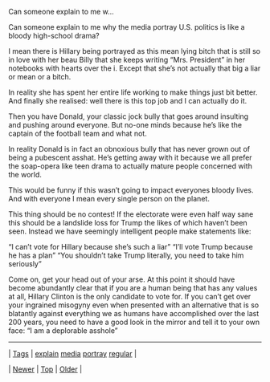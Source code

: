 <!--
title: Can someone explain to me why the media portray U.S. politics is like a bloody high-school drama? I mean there is Hillary being portrayed as this mean lying bitch that is still so in love with her beau Billy that she keeps writing &ldquo;Mrs. President&rdquo; in her notebooks with hearts over the i. Except that she&rsquo;s not actually that big a liar or mean or a bitch. In reality she has spent her entire life working to make things just bit better. And finally she realised
date: 2020-06-28T15:27:00.133Z
tags: explain, media, portray, regular
-->


Can someone explain to me w...

<p>Can someone explain to me why the media portray U.S. politics is like a bloody high-school drama?</p>

<p>I mean there is Hillary being portrayed as this mean lying bitch that is still so in love with her beau Billy that she keeps writing “Mrs. President” in her notebooks with hearts over the i. Except that she’s not actually that big a liar or mean or a bitch.</p>

<p>In reality she has spent her entire life working to make things just  bit better. And finally she realised: well there is this top job and I can actually do it.</p>

<p>Then you have Donald, your classic jock bully that goes around insulting and pushing around everyone. But no-one minds because he’s like the captain of the football team and what not.</p>

<p>In reality Donald is in fact an obnoxious bully that has never grown out of being a pubescent asshat. He’s getting away with it because we all prefer the soap-opera like teen drama to actually mature people concerned with the world.</p>

<p>This would be funny if this wasn&rsquo;t going to impact everyones bloody lives. And with everyone I mean every single person on the planet.</p>

<p>This thing should be no contest! If the electorate were even half way sane this should be a landslide loss for Trump the likes of which haven’t been seen. Instead we have seemingly intelligent people make statements like:</p>

<p>“I can’t vote for Hillary because she’s such a liar”
“I’ll vote Trump because he has a plan”
“You shouldn’t take Trump literally, you need to take him seriously”</p>

<p>Come on, get your head out of your arse. At this point it should have become abundantly clear that if you are a human being that has any values at all, Hillary Clinton is the only candidate to vote for. If you can’t get over your ingrained misogyny even when presented with an alternative that is so blatantly against everything we as humans have accomplished over the last 200 years, you need to have a good look in the mirror and tell it to your own face: “I am a deplorable asshole”</p>

<!--BOTTOM-POST-NAVIGATION-->
---

| [Tags](tags.md) | [explain](tag-explain.md) [media](tag-media.md) [portray](tag-portray.md) [regular](tag-regular.md) |

| [Newer](152591199281.md) | [Top](index.md) | [Older](152597118417.md) |